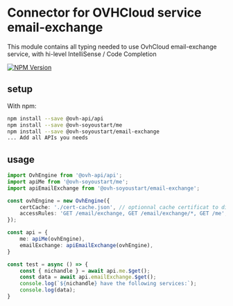# Connector for OVHCloud service email-exchange

This module contains all typing needed to use OvhCloud email-exchange service, with hi-level IntelliSense / Code Completion

[![NPM Version](https://img.shields.io/npm/v/@ovh-soyoustart/email-exchange.svg?style=flat)](https://www.npmjs.org/package/@ovh-soyoustart/email-exchange)

## setup

With npm:
````bash
npm install --save @ovh-api/api
npm install --save @ovh-soyoustart/me
npm install --save @ovh-soyoustart/email-exchange
... Add all APIs you needs
````

## usage

````typescript
import OvhEngine from '@ovh-api/api';
import apiMe from '@ovh-soyoustart/me';
import apiEmailExchange from '@ovh-soyoustart/email-exchange';

const ovhEngine = new OvhEngine({ 
    certCache: './cert-cache.json', // optionnal cache certificat to disk
    accessRules: 'GET /email/exchange, GET /email/exchange/*, GET /me', // optionnal limit the requested privileges.
});

const api = {
    me: apiMe(ovhEngine),
    emailExchange: apiEmailExchange(ovhEngine),
}

const test = async () => {
    const { nichandle } = await api.me.$get();
    const data = await api.emailExchange.$get();
    console.log(`${nichandle} have the following services:`);
    console.log(data);
}

````